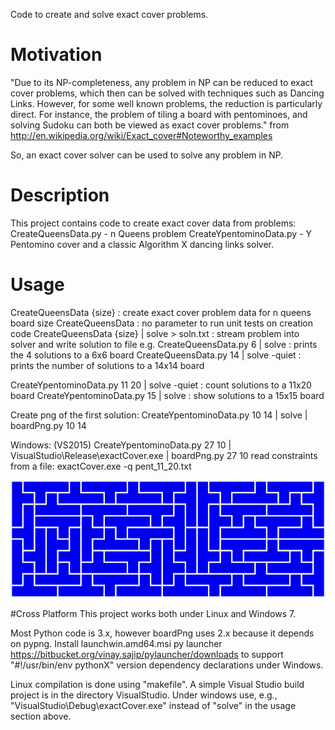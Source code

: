Code to create and solve exact cover problems.

# Motivation
"Due to its NP-completeness, any problem in NP can be reduced to exact cover problems, which then can be solved with techniques such as Dancing Links. However, for some well known problems, the reduction is particularly direct. For instance, the problem of tiling a board with pentominoes, and solving Sudoku can both be viewed as exact cover problems." from http://en.wikipedia.org/wiki/Exact_cover#Noteworthy_examples

So, an exact cover solver can be used to solve any problem in NP.

# Description
This project contains code to create exact cover data from problems:
CreateQueensData.py - n Queens problem
CreateYpentominoData.py - Y Pentomino cover
and a classic Algorithm X dancing links solver.

# Usage
CreateQueensData {size} : create exact cover problem data for n queens board size
CreateQueensData : no parameter to run unit tests on creation code
CreateQueensData {size} | solve > soln.txt : stream problem into solver and write solution to file
e.g. CreateQueensData.py 6 | solve : prints the 4 solutions to a 6x6 board
     CreateQueensData.py 14 | solve -quiet : prints the number of solutions to a 14x14 board

CreateYpentominoData.py 11 20 | solve -quiet : count solutions to a 11x20 board
CreateYpentominoData.py 15 | solve : show solutions to a 15x15 board

Create png of the first solution:
CreateYpentominoData.py 10 14 | solve | boardPng.py 10 14

Windows: (VS2015)
CreateYpentominoData.py 27 10 | VisualStudio\Release\exactCover.exe | boardPng.py 27 10
read constraints from a file: exactCover.exe -q pent_11_20.txt

![alt text](https://raw.githubusercontent.com/billra/Exact-Cover/master/ypent_27_10.png "27x10 pentomino example")

#Cross Platform
This project works both under Linux and Windows 7.

Most Python code is 3.x, however boardPng uses 2.x because it depends on pypng.
Install launchwin.amd64.msi py launcher https://bitbucket.org/vinay.sajip/pylauncher/downloads to support "#!/usr/bin/env pythonX" version dependency declarations under Windows.

Linux compilation is done using "makefile". A simple Visual Studio build project is in the directory VisualStudio. 
Under windows use, e.g., "VisualStudio\Debug\exactCover.exe" instead of "solve" in the usage section above.